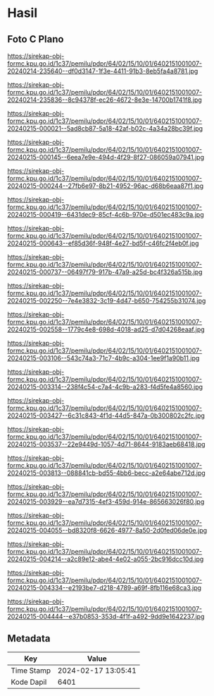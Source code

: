# Hasil

## Foto C Plano

https://sirekap-obj-formc.kpu.go.id/1c37/pemilu/pdpr/64/02/15/10/01/6402151001007-20240214-235640--df0d3147-1f3e-4411-91b3-8eb5fa4a8781.jpg

https://sirekap-obj-formc.kpu.go.id/1c37/pemilu/pdpr/64/02/15/10/01/6402151001007-20240214-235836--8c94378f-ec26-4672-8e3e-14700b1741f8.jpg

https://sirekap-obj-formc.kpu.go.id/1c37/pemilu/pdpr/64/02/15/10/01/6402151001007-20240215-000021--5ad8cb87-5a18-42af-b02c-4a34a28bc39f.jpg

https://sirekap-obj-formc.kpu.go.id/1c37/pemilu/pdpr/64/02/15/10/01/6402151001007-20240215-000145--6eea7e9e-494d-4f29-8f27-086059a07941.jpg

https://sirekap-obj-formc.kpu.go.id/1c37/pemilu/pdpr/64/02/15/10/01/6402151001007-20240215-000244--27fb6e97-8b21-4952-96ac-d68b6eaa87f1.jpg

https://sirekap-obj-formc.kpu.go.id/1c37/pemilu/pdpr/64/02/15/10/01/6402151001007-20240215-000419--6431dec9-85cf-4c6b-970e-d501ec483c9a.jpg

https://sirekap-obj-formc.kpu.go.id/1c37/pemilu/pdpr/64/02/15/10/01/6402151001007-20240215-000643--ef85d36f-948f-4e27-bd5f-c46fc2f4eb0f.jpg

https://sirekap-obj-formc.kpu.go.id/1c37/pemilu/pdpr/64/02/15/10/01/6402151001007-20240215-000737--06497f79-917b-47a9-a25d-bc4f326a515b.jpg

https://sirekap-obj-formc.kpu.go.id/1c37/pemilu/pdpr/64/02/15/10/01/6402151001007-20240215-002250--7e4e3832-3c19-4d47-b650-754255b31074.jpg

https://sirekap-obj-formc.kpu.go.id/1c37/pemilu/pdpr/64/02/15/10/01/6402151001007-20240215-002558--1779c4e8-698d-4018-ad25-d7d04268eaaf.jpg

https://sirekap-obj-formc.kpu.go.id/1c37/pemilu/pdpr/64/02/15/10/01/6402151001007-20240215-003106--543c74a3-71c7-4b9c-a304-1ee9f1a90b11.jpg

https://sirekap-obj-formc.kpu.go.id/1c37/pemilu/pdpr/64/02/15/10/01/6402151001007-20240215-003314--238f4c54-c7a4-4c9b-a283-f4d5fe4a8560.jpg

https://sirekap-obj-formc.kpu.go.id/1c37/pemilu/pdpr/64/02/15/10/01/6402151001007-20240215-003427--6c31c843-4f1d-44d5-847a-0b300802c2fc.jpg

https://sirekap-obj-formc.kpu.go.id/1c37/pemilu/pdpr/64/02/15/10/01/6402151001007-20240215-003537--22e9449d-1057-4d71-8644-9183aeb68418.jpg

https://sirekap-obj-formc.kpu.go.id/1c37/pemilu/pdpr/64/02/15/10/01/6402151001007-20240215-003813--088841cb-bd55-4bb6-becc-a2e64abe712d.jpg

https://sirekap-obj-formc.kpu.go.id/1c37/pemilu/pdpr/64/02/15/10/01/6402151001007-20240215-003929--ea7d7315-4ef3-459d-914e-865663026f80.jpg

https://sirekap-obj-formc.kpu.go.id/1c37/pemilu/pdpr/64/02/15/10/01/6402151001007-20240215-004055--bd8320f8-6626-4977-8a50-2d0fed06de0e.jpg

https://sirekap-obj-formc.kpu.go.id/1c37/pemilu/pdpr/64/02/15/10/01/6402151001007-20240215-004214--a2c89e12-abe4-4e02-a055-2bc916dcc10d.jpg

https://sirekap-obj-formc.kpu.go.id/1c37/pemilu/pdpr/64/02/15/10/01/6402151001007-20240215-004334--e2193be7-d218-4789-a69f-8fb116e68ca3.jpg

https://sirekap-obj-formc.kpu.go.id/1c37/pemilu/pdpr/64/02/15/10/01/6402151001007-20240215-004444--e37b0853-353d-4f1f-a492-9dd9e1642237.jpg


## Metadata

| Key        | Value               |
| ---------- | ------------------- |
| Time Stamp | 2024-02-17 13:05:41 |
| Kode Dapil | 6401                |



